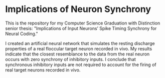 # Implications of Neuron Synchrony

This is the repository for my Computer Science Graduation with Distinction senior thesis: "Implications of Input Neurons’ Spike Timing Synchrony for Neural Coding."

I created an artificial neural network that simulates the resting discharge properties of a real floccular target neuron recorded in vivo. My results indicate that the closest resemblance to the data from the real neuron occurs with zero synchrony of inhibitory inputs. I conclude that synchronous inhibitory inputs are not required to account for the firing of real target neurons recorded in vivo. 
